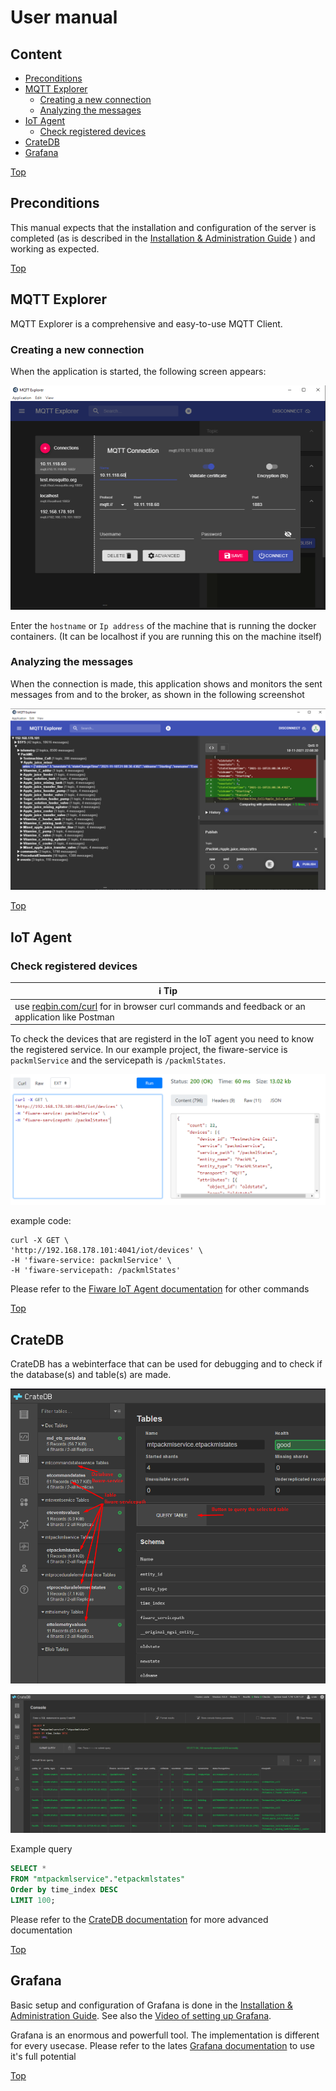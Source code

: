 # User manual

## Content

- [Preconditions](#preconditions)
- [MQTT Explorer](#mqtt-explorer)
  - [Creating a new connection](#creating-a-new-connection)
  - [Analyzing the messages](#analyzing-the-messages)
- [IoT Agent](#iot-agent)
  - [Check registered devices](#Check-registered-devices)
- [CrateDB](cratedb)
- [Grafana](#grafana)

[Top](#top)

## Preconditions

This manual expects that the installation and configuration of the server is completed (as is described in the [Installation & Administration Guide](installationguide.md) ) and working as expected.

[Top](#top)

## MQTT Explorer

MQTT Explorer is a comprehensive and easy-to-use MQTT Client.

### Creating a new connection

When the application is started, the following screen appears:

![Add new dashboard](images/MQTT_Explorer_connections.png)

Enter the ```hostname``` or ```Ip address``` of the machine that is running the docker containers. (It can be localhost if you are running this on the machine itself)

### Analyzing the messages

When the connection is made, this application shows and monitors the sent messages from and to the broker, as shown in the following screenshot

![Add new dashboard](images/MQTT_Explorer_messages_v2.png)

[Top](#top)

## IoT Agent

### Check registered devices

| :information_source: Tip                                                               |
|----------------------------------------------------------------------------------------|
|use [reqbin.com/curl](https://reqbin.com/curl) for in browser curl commands and feedback or an application like Postman|

To check the devices that are registerd in the IoT agent you need to know the registered service. In our example project, the fiware-service is ```packmlService``` and the servicepath is ```/packmlStates```.

![check registered devices](images/reqbin_com_curl.png)

example code:

```curl
curl -X GET \
'http://192.168.178.101:4041/iot/devices' \
-H 'fiware-service: packmlService' \
-H 'fiware-servicepath: /packmlStates'
```

Please refer to the [Fiware IoT Agent documentation](https://github.com/FIWARE/tutorials.IoT-Agent) for other commands

[Top](#top)

## CrateDB

CrateDB has a webinterface that can be used for debugging and to check if the database(s) and table(s) are made.

![check registered devices](images/cratedb_tables.png)

![check registered devices](images/cratedb_query.png)

Example query

```sql
SELECT *
FROM "mtpackmlservice"."etpackmlstates"
Order by time_index DESC
LIMIT 100;
```

Please refer to the [CrateDB documentation](https://crate.io/docs/) for more advanced documentation

[Top](#top)

## Grafana

Basic setup and configuration of Grafana is done in the [Installation & Administration Guide](installationguide.md).
See also the [Video of setting up Grafana].

Grafana is an enormous and powerfull tool. The implementation is different for every usecase. Please refer to the lates [Grafana documentation](https://grafana.com/docs/grafana/latest/) to use it's full potential

[Top](#top)

[Video of setting up Grafana]: https://github.com/demkoen/DIH2-Phase3/blob/feature/step-by-step-tutorial/demos/Creating_Grafana_dashboard.mkv "Video of setting up Grafana"
